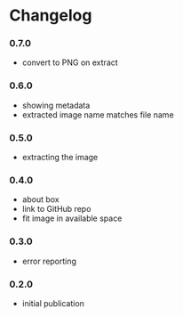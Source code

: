 # Changelog

### 0.7.0
- convert to PNG on extract

### 0.6.0
- showing metadata
- extracted image name matches file name

### 0.5.0
- extracting the image

### 0.4.0
- about box
- link to GitHub repo
- fit image in available space

### 0.3.0
- error reporting

### 0.2.0
- initial publication
